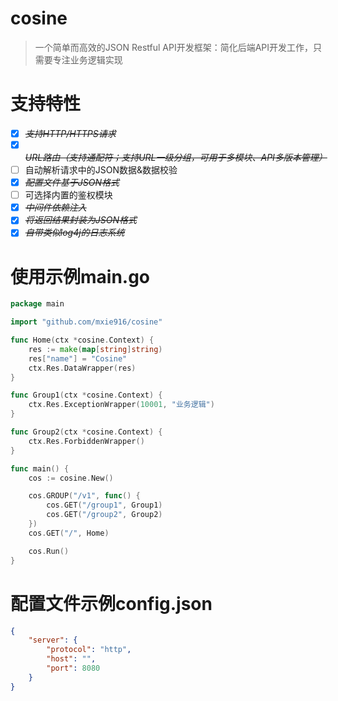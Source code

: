 # cosine
> 一个简单而高效的JSON Restful API开发框架：简化后端API开发工作，只需要专注业务逻辑实现

# 支持特性
- [x] ~~*支持HTTP/HTTPS请求*~~
- [x] ~~*URL路由（支持通配符；支持URL一级分组，可用于多模块、API多版本管理）*~~
- [ ] 自动解析请求中的JSON数据&数据校验
- [x] ~~*配置文件基于JSON格式*~~
- [ ] 可选择内置的鉴权模块
- [x] ~~*中间件依赖注入*~~
- [x] ~~*将返回结果封装为JSON格式*~~
- [x] ~~*自带类似log4j的日志系统*~~

# 使用示例main.go
```go
package main

import "github.com/mxie916/cosine"

func Home(ctx *cosine.Context) {
	res := make(map[string]string)
	res["name"] = "Cosine"
	ctx.Res.DataWrapper(res)
}

func Group1(ctx *cosine.Context) {
	ctx.Res.ExceptionWrapper(10001, "业务逻辑")
}

func Group2(ctx *cosine.Context) {
	ctx.Res.ForbiddenWrapper()
}

func main() {
	cos := cosine.New()

	cos.GROUP("/v1", func() {
		cos.GET("/group1", Group1)
		cos.GET("/group2", Group2)
	})
	cos.GET("/", Home)

	cos.Run()
}
```

# 配置文件示例config.json
```json
{
	"server": {
		"protocol": "http",
		"host": "",
		"port": 8080
	}
}
```
